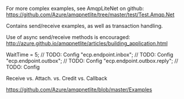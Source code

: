 For more complex examples, see AmqpLiteNet on github:
https://github.com/Azure/amqpnetlite/tree/master/test/Test.Amqp.Net

Contains send/receive examples, as well as transaction handling.

Use of async send/receive methods is encouraged:
http://azure.github.io/amqpnetlite/articles/building_application.html


WaitTime = 5; // TODO: Config
"ecp.endpoint.inbox"; // TODO: Config
"ecp.endpoint.outbox"; // TODO: Config
"ecp.endpoint.outbox.reply"; // TODO: Config


Receive vs. Attach. vs. Credit vs. Callback

https://github.com/Azure/amqpnetlite/blob/master/Examples